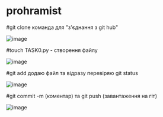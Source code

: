 # prohramist
#git clone команда для "з'єднання з git hub"

![image](https://user-images.githubusercontent.com/86980928/124817660-c0de6c00-df72-11eb-87e2-a9ff7d8a1cc1.png)

#touch TASK0.py - створення файлу 

![image](https://user-images.githubusercontent.com/86980928/124818092-44985880-df73-11eb-9fe9-dfd2e5f27c46.png)

#git add <file> додаю файл та відразу перевіряю git status
  
![image](https://user-images.githubusercontent.com/86980928/124818201-685b9e80-df73-11eb-9564-3e058223e89c.png)

#git commit -m (коментар) та git push (завантаження на гіт)
 
![image](https://user-images.githubusercontent.com/86980928/124818400-a8bb1c80-df73-11eb-940a-2532247133da.png)
